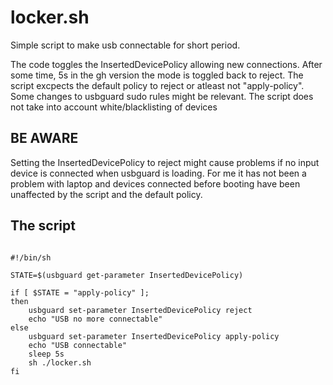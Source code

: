 # locker.sh
Simple script to make usb connectable for short period.

The code toggles the InsertedDevicePolicy allowing new connections.
After some time, 5s in the gh version the mode is toggled back to reject.
The script excpects the default policy to reject or atleast not "apply-policy".
Some changes to usbguard sudo rules might be relevant.
The script does not take into account white/blacklisting of devices

## BE AWARE
Setting the InsertedDevicePolicy to reject might cause problems if no input device is
connected when usbguard is loading. For me it has not been a problem with laptop and devices connected before
booting have been unaffected by the script and the default policy.

## The script


```shell

#!/bin/sh

STATE=$(usbguard get-parameter InsertedDevicePolicy)

if [ $STATE = "apply-policy" ];
then
	usbguard set-parameter InsertedDevicePolicy reject
	echo "USB no more connectable"
else
	usbguard set-parameter InsertedDevicePolicy apply-policy
	echo "USB connectable"
	sleep 5s
	sh ./locker.sh
fi



```
